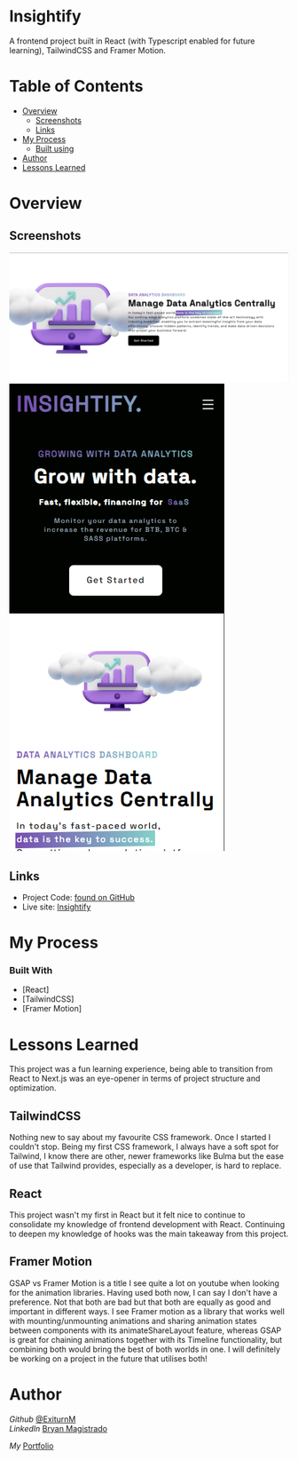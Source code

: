 
# Insightify

A frontend project built in React (with Typescript enabled for future learning), TailwindCSS and Framer Motion. 


# Table of Contents

 - [Overview](#Overview)
    - [Screenshots](#Screenshots)
    - [Links](#Links)
 - [My Process](#My-Process)
    - [Built using](#Built-Using)
 - [Author](#Author)
 - [Lessons Learned](#Lessons)

# Overview

## Screenshots

![](https://github.com/Exiturn/react-data-analytics/blob/master/public/screenshots/insightify%20desktop.png?raw=true)
![](https://github.com/Exiturn/react-data-analytics/blob/master/public/screenshots/insightify%20mobile.png?raw=true)

## Links

- Project Code: [found on GitHub](https://github.com/Exiturn/react-data-analytics)
- Live site: [Insightify](https://insightify-react.vercel.app)


# My Process


### Built With

- [React]
- [TailwindCSS]
- [Framer Motion]






# Lessons Learned

This project was a fun learning experience, being able to transition from React to Next.js was an eye-opener in terms of project structure and optimization.

## TailwindCSS
Nothing new to say about my favourite CSS framework. Once I started I couldn't stop. Being my first CSS framework, I always have a soft spot for Tailwind, I know there are other, newer frameworks like Bulma but the ease of use that Tailwind provides, especially as a developer, is hard to replace.

## React
This project wasn't my first in React but it felt nice to continue to consolidate my knowledge of frontend development with React. Continuing to deepen my knowledge of hooks was the main takeaway from this project.

## Framer Motion
GSAP vs Framer Motion is a title I see quite a lot on youtube when looking for the animation libraries. Having used both now, I can say I don't have a preference. Not that both are bad but that both are equally as good and important in different ways. I see Framer motion as a library that works well with mounting/unmounting animations and sharing animation states between components with its animateShareLayout feature, whereas GSAP is great for chaining animations together with its Timeline functionality, but combining both would bring the best of both worlds in one. I will definitely be working on a project in the future that utilises both!




# Author

_Github_ [@ExiturnM](https://github.com/Exiturn)  
_LinkedIn_ [Bryan Magistrado](https://www.linkedin.com/in/bryan-magistrado/)

_My_ [Portfolio](https://bryanmagistrado.vercel.app/)
